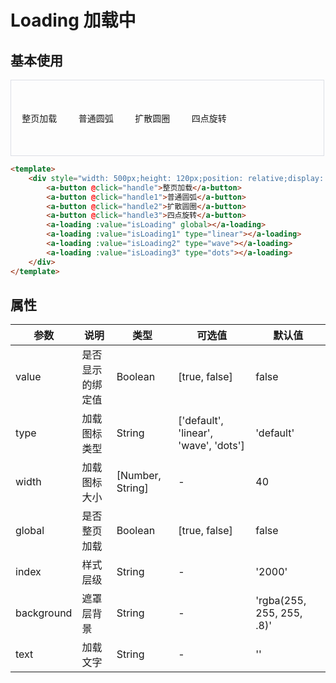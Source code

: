 <script>
    import { ref } from 'vue';
    import AButton from '@/components/button/button.vue';
    import ALoading from '@/components/loading/loading.vue';
    
    export default {
        components: { AButton, ALoading },
        setup () {
            const isLoading = ref(false);
            const isLoading1 = ref(false);
            const isLoading2 = ref(false);
            const isLoading3 = ref(false);
            
            return {
                isLoading,
                isLoading1,
                isLoading2,
                isLoading3,
                handle,
                handle1,
                handle2,
                handle3,
            }
        },
    };
    
    function handle () {
         this.isLoading = !this.isLoading;
         setTimeout(()=>{this.isLoading = false}, 2000)
    }
    function handle1 () {
         this.isLoading1 = !this.isLoading1;
         setTimeout(()=>{this.isLoading1 = false}, 2000)
    }
    function handle2 () {
         this.isLoading2 = !this.isLoading2;
         setTimeout(()=>{this.isLoading2 = false}, 2000)
    }
    function handle3 () {
         this.isLoading3 = !this.isLoading3;
         setTimeout(()=>{this.isLoading3 = false}, 2000)
    }
</script>

# Loading 加载中

## 基本使用
<div style="width: 500px;height: 120px;position: relative;display: flex;justify-content: space-around;align-items: center;border: 1px solid #DCDFE6;">
    <a-button @click="handle">整页加载</a-button>
    <a-button @click="handle1">普通圆弧</a-button>
    <a-button @click="handle2">扩散圆圈</a-button>
    <a-button @click="handle3">四点旋转</a-button>
    <a-loading :value="isLoading" global></a-loading>
    <a-loading :value="isLoading1" type="linear"></a-loading>
    <a-loading :value="isLoading2" type="wave"></a-loading>
    <a-loading :value="isLoading3" type="dots"></a-loading>
</div>

```html
<template>
    <div style="width: 500px;height: 120px;position: relative;display: flex;justify-content: space-around;align-items: center;border: 1px solid #DCDFE6;">
        <a-button @click="handle">整页加载</a-button>
        <a-button @click="handle1">普通圆弧</a-button>
        <a-button @click="handle2">扩散圆圈</a-button>
        <a-button @click="handle3">四点旋转</a-button>
        <a-loading :value="isLoading" global></a-loading>
        <a-loading :value="isLoading1" type="linear"></a-loading>
        <a-loading :value="isLoading2" type="wave"></a-loading>
        <a-loading :value="isLoading3" type="dots"></a-loading>
    </div>
</template>
```

## 属性

| 参数 | 说明 | 类型 | 可选值 | 默认值 |
|------|------|------|------|------|
| value | 是否显示的绑定值 | Boolean  | [true, false] | false |
| type | 加载图标类型 | String | ['default', 'linear', 'wave', 'dots'] | 'default' |
| width | 加载图标大小 | [Number, String] | - | 40 |
| global | 是否整页加载 | Boolean | [true, false] | false |
| index | 样式层级 | String | - | '2000' |
| background | 遮罩层背景 | String | - | 'rgba(255, 255, 255, .8)' |
| text | 加载文字 | String | - | '' |
